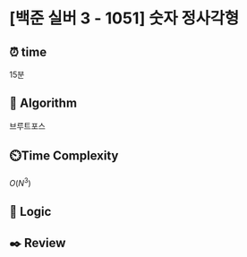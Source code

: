# [백준 실버 3 - 1051] 숫자 정사각형
 
## ⏰  **time**
15분

## :pushpin: **Algorithm**
브루트포스

## ⏲️**Time Complexity**
$O(N^3)$

## :round_pushpin: **Logic**


## :black_nib: **Review**
